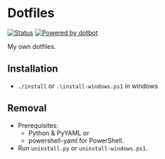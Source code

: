 # Dotfiles

[![Status](https://github.com/sitiom/dotfiles/workflows/dotfiles/badge.svg?branch=main)](https://github.com/sitiom/dotfiles/actions)
[![Powered by dotbot][dbshield]][dblink]

[dblink]: https://github.com/anishathalye/dotbot
[dbshield]: https://img.shields.io/badge/powered%20by-dotbot-blue?style=flat

My own dotfiles.

## Installation

- `./install` or `.\install-windows.ps1` in windows

## Removal

- Prerequisites:
  - Python & PyYAML or
  - powershell-yaml for PowerShell.
- Run `uninstall.py` or `uninstall-windows.ps1`.
